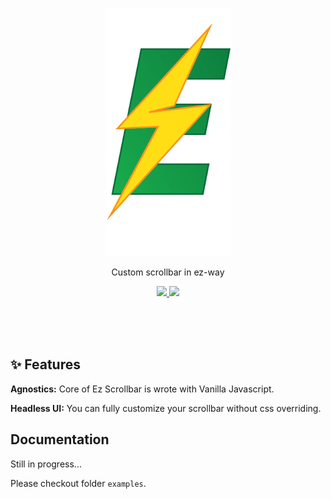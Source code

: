 <p align="center">
  <img src="https://raw.githubusercontent.com/Ez-Kits/scrollbar/main/logo.png" width="200" title="Go to website">
</p>

<p align="center">
Custom scrollbar in ez-way
</p>

<p align="center">
	<a href="https://www.npmjs.com/package/@ez-kits/scrollbar-core" target="_blank">
		<img src="https://img.shields.io/npm/v/@ez-kits/scrollbar-core.svg?label=&color=18C75B">
	</a>
	<a href="https://npm-stat.com/charts.html?package=@ez-kits/scrollbar-core" target="_blank">
		<img src="https://img.shields.io/npm/dm/@ez-kits/scrollbar-core.svg?label=&color=F09E18">
	</a>
</p>
<br>
<br>
<br>

## ✨ Features

**Agnostics:** Core of Ez Scrollbar is wrote with Vanilla Javascript.

**Headless UI:** You can fully customize your scrollbar without css overriding.

## Documentation

Still in progress...

Please checkout folder `examples`.
<br>